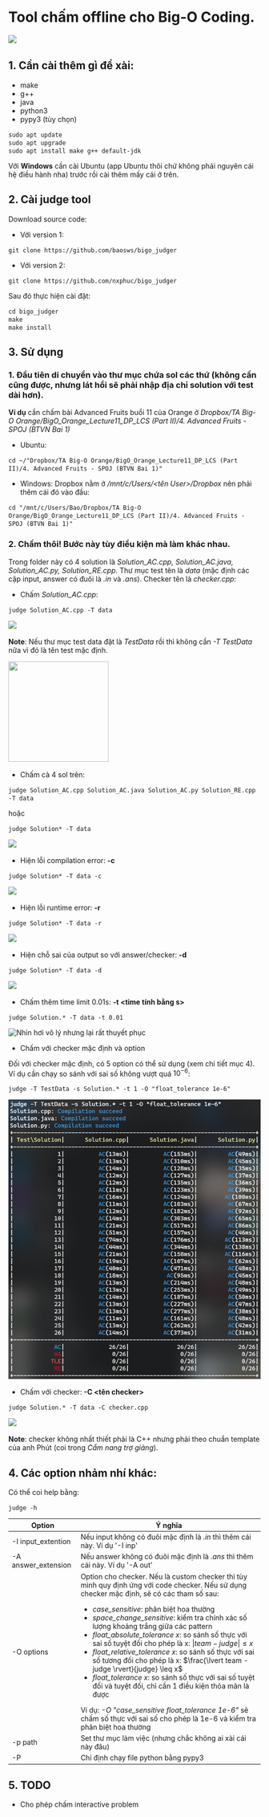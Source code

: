 # Tool chấm offline cho Big-O Coding.

![](img/img0.png)

## 1. Cần cài thêm gì để xài:
- make
- g++
- java
- python3
- pypy3 (tùy chọn)

```
sudo apt update
sudo apt upgrade
sudo apt install make g++ default-jdk
```

Với **Windows** cần cài Ubuntu (app Ubuntu thôi chứ không phải nguyên cái hệ điều hành nha) trước rồi cài thêm mấy cái ở trên.

## 2. Cài judge tool

Download source code:

- Với version 1:
```
git clone https://github.com/baosws/bigo_judger
```

- Với version 2:
```
git clone https://github.com/nxphuc/bigo_judger
```

Sau đó thực hiện cài đặt:

```
cd bigo_judger
make
make install
```

## 3. Sử dụng

### 1. Đầu tiên di chuyển vào thư mục chứa sol các thứ (không cần cũng được, nhưng lát hồi sẽ phải nhập địa chỉ solution với test dài hơn).
**Ví dụ** cần chấm bài Advanced Fruits buổi 11  của Orange ở *Dropbox/TA Big-O Orange/BigO_Orange_Lecture11_DP_LCS (Part II)/4. Advanced Fruits - SPOJ (BTVN Bai 1)*
- Ubuntu:
```
cd ~/"Dropbox/TA Big-O Orange/BigO_Orange_Lecture11_DP_LCS (Part II)/4. Advanced Fruits - SPOJ (BTVN Bai 1)"
```
- Windows: Dropbox nằm ở */mnt/c/Users/<tên User>/Dropbox* nên phải thêm cái đó vào đầu:
```
cd "/mnt/c/Users/Bao/Dropbox/TA Big-O Orange/BigO_Orange_Lecture11_DP_LCS (Part II)/4. Advanced Fruits - SPOJ (BTVN Bai 1)"
```

### 2. Chấm thôi! Bước này tùy điều kiện mà làm khác nhau.
Trong folder này có 4 solution là  *Solution_AC.cpp, Solution_AC.java, Solution_AC.py, Solution_RE.cpp*. Thư mục test tên là *data* (mặc định các cặp input, answer có đuôi là *.in* và *.ans*). Checker tên là *checker.cpp*:

- Chấm *Solution_AC.cpp*:
```
judge Solution_AC.cpp -T data
```
![](img/img1.png)

**Note**: Nếu thư mục test data đặt là *TestData* rồi thì không cần *-T TestData* nữa vì đó là tên test mặc định.

<img src="https://thumbs.gfycat.com/FakeCreamyFrigatebird-small.gif" width="200" height="200"/>

- Chấm cả 4 sol trên:
```
judge Solution_AC.cpp Solution_AC.java Solution_AC.py Solution_RE.cpp -T data
```
hoặc
```
judge Solution* -T data
```
![](img/img2.png)

- Hiện lỗi compilation error: **-c**
```
judge Solution* -T data -c
```
![](img/img3.png)

- Hiện lỗi runtime error: **-r**
```
judge Solution* -T data -r
```
![](img/img4.png)

- Hiện chỗ sai của output so với answer/checker: **-d**
```
judge Solution* -T data -d
```
![](img/img5.png)

- Chấm thêm time limit 0.01s: **-t <time tính bằng s>**
```
judge Solution.* -T data -t 0.01
```
![](img/img6.png "Nhìn hơi vô lý nhưng lại rất thuyết phục")

- Chấm với checker mặc định và option

Đối với checker mặc định, có 5 option có thể sử dụng (xem chi tiết mục 4). Ví dụ cần chạy so sánh với sai số không vượt quá $10^{-6}$:

```
judge -T TestData -s Solution.* -t 1 -O "float_tolerance 1e-6"
```
![](img/img8.png)

- Chấm với checker: **-C <tên checker>**
```
judge Solution.* -T data -C checker.cpp
```
![](img/img7.png)

**Note**: checker không nhất thiết phải là C++ nhưng phải theo chuẩn template của anh Phút (coi trong *Cẩm nang trợ giảng*).

## 4. Các option nhảm nhí khác:

Có thể coi help bằng:

```
judge -h
```

| Option | Ý nghĩa |
|--------|---------|
|-I input\_extention| Nếu input không có đuôi mặc định là *.in* thì thêm cái này. Ví dụ '-I inp' |
|-A answer\_extension| Nếu answer không có đuôi mặc định là *.ans* thì thêm cái này. Ví dụ '-A out' |
|-O options | Option cho checker. Nếu là custom checker thì tùy mình quy định ứng với code checker. Nếu sử dụng checker mặc định, sẽ có các tham số sau: <br> <ul> <li><i>case_sensitive</i>: phân biệt hoa thường</li> <li><i>space_change_sensitive</i>: kiểm tra chính xác số lượng khoảng trắng giữa các pattern</li> <li><i>float_absolute_tolerance x</i>: so sánh số thực với sai số tuyệt đối cho phép là x: $\lvert team - judge \rvert \leq x$</li> <li><i>float_relative_tolerance x</i>: so sánh số thực với sai số tương đối cho phép là x: $\frac{\lvert team - judge \rvert}{judge} \leq x$</li> <li><i>float_tolerance x</i>: so sánh số thực với sai số tuyệt đối và tuyệt đối, chỉ cần 1 điều kiện thỏa mãn là được </li></ul> Ví dụ: *-O \"case_sensitive float_tolerance 1e-6\"* sẽ chấm số thực với sai số cho phép là 1e-6 và kiểm tra phân biệt hoa thường |
|-p path | Set thư mục làm việc (nhưng chắc không ai xài cái này đâu) |
|-P| Chỉ định chạy file python bằng pypy3 |

## 5. TODO

- Cho phép chấm interactive problem